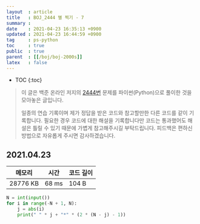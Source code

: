 ```yaml
---
layout  : article
title   : BOJ_2444 별 찍기 - 7
summary : 
date    : 2021-04-23 16:35:13 +0900
updated : 2021-04-23 16:44:59 +0900
tag     : ps-python
toc     : true
public  : true
parent  : [[/boj/boj-2000s]]
latex   : false
---
```

* TOC
{:toc}

> 이 글은 백준 온라인 저지의 [2444번](https://www.acmicpc.net/problem/2444) 문제를 파이썬(Python)으로 풀이한 것을 모아놓은 글입니다.
>
> 일종의 연습 기록이며 제가 정답을 받은 코드와 참고할만한 다른 코드를 같이 기록합니다. 필요한 경우 코드에 대한 해설을 기록합니다만 코드는 통과했어도 해설은 틀릴 수 있기 때문에 가볍게 참고해주시길 부탁드립니다. 피드백은 편하신 방법으로 자유롭게 주시면 감사하겠습니다.

## 2021.04.23

| 메모리    | 시간  | 코드 길이 |
| --------- | ----- | --------- |
| 28776 KB  | 68 ms | 104 B     |

```python
N = int(input())
for i in range(-N + 1, N):
    j = abs(i)
    print(" " * j + "*" * (2 * (N - j) - 1))
```
